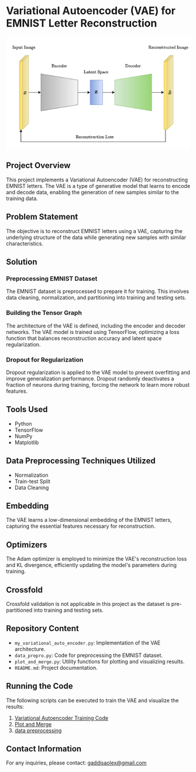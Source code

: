 # Variational Autoencoder (VAE) for EMNIST Letter Reconstruction

![Icon_2](icon_2.png)

## Project Overview

This project implements a Variational Autoencoder (VAE) for reconstructing EMNIST letters. The VAE is a type of generative model that learns to encode and decode data, enabling the generation of new samples similar to the training data.

## Problem Statement

The objective is to reconstruct EMNIST letters using a VAE, capturing the underlying structure of the data while generating new samples with similar characteristics.

## Solution

### Preprocessing EMNIST Dataset

The EMNIST dataset is preprocessed to prepare it for training. This involves data cleaning, normalization, and partitioning into training and testing sets.

### Building the Tensor Graph

The architecture of the VAE is defined, including the encoder and decoder networks. The VAE model is trained using TensorFlow, optimizing a loss function that balances reconstruction accuracy and latent space regularization.

### Dropout for Regularization

Dropout regularization is applied to the VAE model to prevent overfitting and improve generalization performance. Dropout randomly deactivates a fraction of neurons during training, forcing the network to learn more robust features.

## Tools Used

- Python
- TensorFlow
- NumPy
- Matplotlib

## Data Preprocessing Techniques Utilized

- Normalization
- Train-test Split
- Data Cleaning

## Embedding

The VAE learns a low-dimensional embedding of the EMNIST letters, capturing the essential features necessary for reconstruction.

## Optimizers

The Adam optimizer is employed to minimize the VAE's reconstruction loss and KL divergence, efficiently updating the model's parameters during training.

## Crossfold

Crossfold validation is not applicable in this project as the dataset is pre-partitioned into training and testing sets.

## Repository Content

- `my_variational_auto_encoder.py`: Implementation of the VAE architecture.
- `data_prepro.py`: Code for preprocessing the EMNIST dataset.
- `plot_and_merge.py`: Utility functions for plotting and visualizing results.
- `README.md`: Project documentation.

## Running the Code

The following scripts can be executed to train the VAE and visualize the results:

1. [Variational Autoencoder Training Code](my_variational_auto_encoder.py)
2. [Plot and Merge](my_variational_auto_encoder.py)
3. [data preprocessing](my_variational_auto_encoder.py)

## Contact Information

For any inquiries, please contact: gaddisaolex@gmail.com
